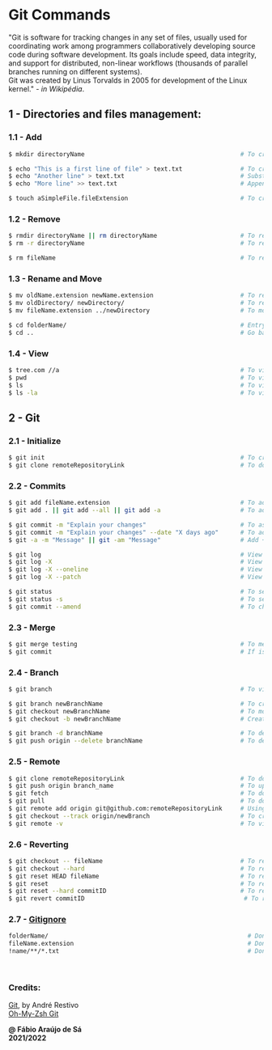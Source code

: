 # Git Commands

"Git is software for tracking changes in any set of files, usually used for coordinating work among programmers collaboratively developing source code during software development. Its goals include speed, data integrity, and support for distributed, non-linear workflows (thousands of parallel branches running on different systems). <br>
Git was created by Linus Torvalds in 2005 for development of the Linux kernel." - *in Wikipédia*. <br>

## 1 - Directories and files management: <br>

### 1.1 - Add

```bash
$ mkdir directoryName                                           # To create a folder

$ echo "This is a first line of file" > text.txt                # To create and write in a text file 
$ echo "Another line" > text.txt                                # Substitution of first line
$ echo "More line" >> text.txt                                  # Append a line after "Another line\n"

$ touch aSimpleFile.fileExtension                               # To create a file with a certain extension in current directory
```

### 1.2 - Remove

```bash
$ rmdir directoryName || rm directoryName                       # To remove an empty folder
$ rm -r directoryName                                           # To remove a non-empty folder

$ rm fileName                                                   # To remove a file
```

### 1.3 - Rename and Move
       
```bash
$ mv oldName.extension newName.extension                        # To rename a file, to be done in a file's directory
$ mv oldDirectory/ newDirectory/                                # To rename a folder
$ mv fileName.extension ../newDirectory                         # To move a file to another folder in ../pwd directory

$ cd folderName/                                                # Entry in a selected folder
$ cd ..                                                         # Go back to previous folder
```

### 1.4 - View

```bash
$ tree.com //a                                                  # To view complete directory tree
$ pwd                                                           # To view a current directory path
$ ls                                                            # To view all files in current folder
$ ls -la                                                        # To view all files in current folder, including all hidden files
```   

## 2 - Git

### 2.1 - Initialize

```bash
$ git init                                                      # To create a local repository
$ git clone remoteRepositoryLink                                # To download a remote repository, using GitHub
```

### 2.2 - Commits

```bash
$ git add fileName.extension                                    # To add a certain file
$ git add . || git add --all || git add -a                      # To add all modified files and folders

$ git commit -m "Explain your changes"                          # To associate latest changes to a message
$ git commit -m "Explain your changes" --date "X days ago"      # To add a commit X days before the current day
$ git -a -m "Message" || git -am "Message"                      # Add + Commit

$ git log                                                       # View all changes
$ git log -X                                                    # View previous X changes
$ git log -X --oneline                                          # View previous X changes, summarized
$ git log -X --patch                                            # View modifications

$ git status                                                    # To see a list with all files tracked and untracked
$ git status -s                                                 # To see a summarized list with deleted and modified files
$ git commit --amend                                            # To change last commit message
```

### 2.3 - Merge

```bash
$ git merge testing                                             # To merge two or more branch modifications, to do in main branch
$ git commit                                                    # If is conflict, implement this command before solve it
```
 
### 2.4 - Branch

```bash
$ git branch                                                    # To view all of created branches

$ git branch newBranchName                                      # To create a new branch
$ git checkout newBranchName                                    # To modify the console to the new branch path
$ git checkout -b newBranchName                                 # Create and modify

$ git branch -d branchName                                      # To delete a certain branch locally
$ git push origin --delete branchName                           # To delete a certain branch remotely
```   

### 2.5 - Remote

```bash
$ git clone remoteRepositoryLink                                # To download a remote repository, using GitHub
$ git push origin branch_name                                   # To upload modifications at branch_name in remote repository
$ git fetch                                                     # To download latest modifications in remote repository
$ git pull                                                      # To download latest modifications in remote repository and merge
$ git remote add origin git@github.com:remoteRepositoryLink     # Using a GitHub repository as reference
$ git checkout --track origin/newBranch                         # To create a new branch which can be viewed in remote or local
$ git remote -v                                                 # To view all add remote repository             
```

### 2.6 - Reverting

```bash
$ git checkout -- fileName                                      # To revert changes in a single file (not in stage)
$ git checkout --hard                                           # To reset non-saved modifications in all files (not in stage)
$ git reset HEAD fileName                                       # To revert a single file with add and without commit
$ git reset                                                     # To revert all changes with add and without commit
$ git reset --hard commitID                                     # To revert changes with commit and without push
$ git revert commitID                                            # To revert changes with commit and push. Bad practise.
```

### 2.7 - [Gitignore](https://git-scm.com/docs/gitignore)

```bash
folderName/                                                       # Don't commit this folder
fileName.extension                                                # Don't commit this file
!name/**/*.txt                                                    # Don't ignore any .txt files inside directory name
```


<br>

### Credits: <br>
[Git](https://web.fe.up.pt/~arestivo/presentation/git/#1), by André Restivo <br>
[Oh-My-Zsh Git](https://kapeli.com/cheat_sheets/Oh-My-Zsh_Git.docset/Contents/Resources/Documents/index) <br>

**@ Fábio Araújo de Sá** <br/>
**2021/2022**